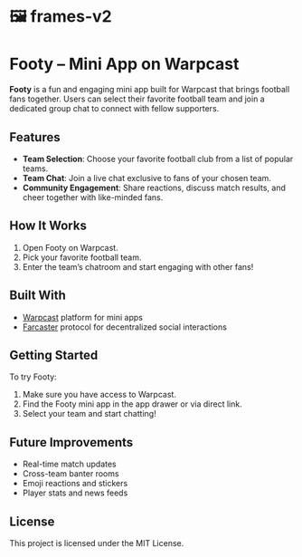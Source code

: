 # 🖼️ frames-v2
# Footy – Mini App on Warpcast

**Footy** is a fun and engaging mini app built for Warpcast that brings football fans together. Users can select their favorite football team and join a dedicated group chat to connect with fellow supporters.

## Features

* **Team Selection**: Choose your favorite football club from a list of popular teams.
* **Team Chat**: Join a live chat exclusive to fans of your chosen team.
* **Community Engagement**: Share reactions, discuss match results, and cheer together with like-minded fans.

## How It Works

1. Open Footy on Warpcast.
2. Pick your favorite football team.
3. Enter the team’s chatroom and start engaging with other fans!

## Built With

* [Warpcast](https://warpcast.com/) platform for mini apps
* [Farcaster](https://www.farcaster.xyz/) protocol for decentralized social interactions

## Getting Started

To try Footy:

1. Make sure you have access to Warpcast.
2. Find the Footy mini app in the app drawer or via direct link.
3. Select your team and start chatting!

## Future Improvements

* Real-time match updates
* Cross-team banter rooms
* Emoji reactions and stickers
* Player stats and news feeds

## License

This project is licensed under the MIT License.
